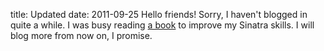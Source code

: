 title: Updated
date: 2011-09-25
Hello friends! Sorry, I haven't blogged in quite a while. I was busy reading
[a book](http://oreilly.com/catalog/0636920019664/) to improve my Sinatra
skills. I will blog more from now on, I promise.